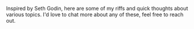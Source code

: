 Inspired by Seth Godin, here are some of my riffs and quick thoughts about various topics. I'd love to chat more about any of these, feel free to reach out.
